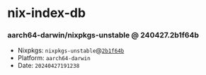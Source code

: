 # nix-index-db
### aarch64-darwin/nixpkgs-unstable @ 240427.2b1f64b
- Nixpkgs: `nixpkgs-unstable`@[`2b1f64b`](https://github.com/NixOS/nixpkgs/commit/2b1f64b358f2cab62617f26b3870fd0ee375d848)
- Platform: `aarch64-darwin`
- Date: `20240427191238`
